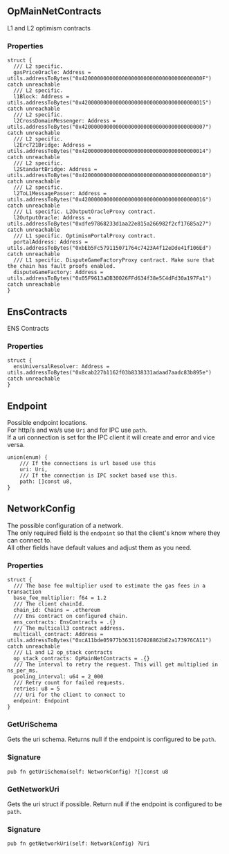 ## OpMainNetContracts

L1 and L2 optimism contracts

### Properties

```zig
struct {
  /// L2 specific.
  gasPriceOracle: Address = utils.addressToBytes("0x420000000000000000000000000000000000000F") catch unreachable
  /// L2 specific.
  l1Block: Address = utils.addressToBytes("0x4200000000000000000000000000000000000015") catch unreachable
  /// L2 specific.
  l2CrossDomainMessenger: Address = utils.addressToBytes("0x4200000000000000000000000000000000000007") catch unreachable
  /// L2 specific.
  l2Erc721Bridge: Address = utils.addressToBytes("0x4200000000000000000000000000000000000014") catch unreachable
  /// L2 specific.
  l2StandartBridge: Address = utils.addressToBytes("0x4200000000000000000000000000000000000010") catch unreachable
  /// L2 specific.
  l2ToL1MessagePasser: Address = utils.addressToBytes("0x4200000000000000000000000000000000000016") catch unreachable
  /// L1 specific. L2OutputOracleProxy contract.
  l2OutputOracle: Address = utils.addressToBytes("0xdfe97868233d1aa22e815a266982f2cf17685a27") catch unreachable
  /// L1 specific. OptimismPortalProxy contract.
  portalAddress: Address = utils.addressToBytes("0xbEb5Fc579115071764c7423A4f12eDde41f106Ed") catch unreachable
  /// L1 specific. DisputeGameFactoryProxy contract. Make sure that the chain has fault proofs enabled.
  disputeGameFactory: Address = utils.addressToBytes("0x05F9613aDB30026FFd634f38e5C4dFd30a197Fa1") catch unreachable
}
```

## EnsContracts

ENS Contracts

### Properties

```zig
struct {
  ensUniversalResolver: Address = utils.addressToBytes("0x8cab227b1162f03b8338331adaad7aadc83b895e") catch unreachable
}
```

## Endpoint

Possible endpoint locations.\
For http/s and ws/s use `Uri` and for IPC use `path`.\
If a uri connection is set for the IPC client it will create and error and vice versa.

```zig
union(enum) {
    /// If the connections is url based use this
    uri: Uri,
    /// If the connection is IPC socket based use this.
    path: []const u8,
}
```

## NetworkConfig

The possible configuration of a network.\
The only required field is the `endpoint` so that the client's
know where they can connect to.\
All other fields have default values and adjust them as you need.

### Properties

```zig
struct {
  /// The base fee multiplier used to estimate the gas fees in a transaction
  base_fee_multiplier: f64 = 1.2
  /// The client chainId.
  chain_id: Chains = .ethereum
  /// Ens contract on configured chain.
  ens_contracts: EnsContracts = .{}
  /// The multicall3 contract address.
  multicall_contract: Address = utils.addressToBytes("0xcA11bde05977b3631167028862bE2a173976CA11") catch unreachable
  /// L1 and L2 op_stack contracts
  op_stack_contracts: OpMainNetContracts = .{}
  /// The interval to retry the request. This will get multiplied in ns_per_ms.
  pooling_interval: u64 = 2_000
  /// Retry count for failed requests.
  retries: u8 = 5
  /// Uri for the client to connect to
  endpoint: Endpoint
}
```

### GetUriSchema
Gets the uri schema. Returns null if the endpoint
is configured to be `path`.

### Signature

```zig
pub fn getUriSchema(self: NetworkConfig) ?[]const u8
```

### GetNetworkUri
Gets the uri struct if possible. Return null if the endpoint
is configured to be `path`.

### Signature

```zig
pub fn getNetworkUri(self: NetworkConfig) ?Uri
```


